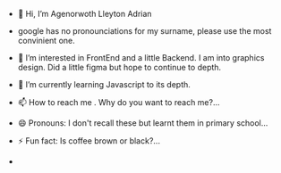 - 👋 Hi, I’m Agenorwoth Lleyton Adrian
- google has no pronounciations for my surname, please use the most convinient one.  
- 👀 I’m interested in FrontEnd and a little Backend. I am into graphics design. Did a little figma but hope to continue to depth.
- 🌱 I’m currently learning Javascript to its depth.
  
- 📫 How to reach me . Why do you want to reach me?...
- 😄 Pronouns: I don't recall these but  learnt them in primary school...
- ⚡ Fun fact: Is coffee brown or black?...

- 

<!---
lley-tonn/lley-tonn is a ✨ special ✨ repository because its `README.md` (this file) appears on your GitHub profile.
You can click the Preview link to take a look at your changes.
--->
